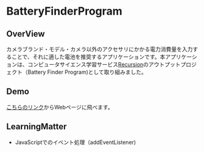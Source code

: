 # BatteryFinderProgram

## OverView
カメラブランド・モデル・カメラ以外のアクセサリにかかる電力消費量を入力することで、それに適した電池を推奨するアプリケーションです。本アプリケーションは、コンピュータサイエンス学習サービス[Recursion](https://recursionist.io/)のアウトプットプロジェクト（Battery Finder Program)として取り組みました。

## Demo
[こちらのリンク](https://suuu0122.github.io/Battery-Finder-Program/)からWebページに飛べます。

## LearningMatter
* JavaScriptでのイベント処理（addEventListener)
